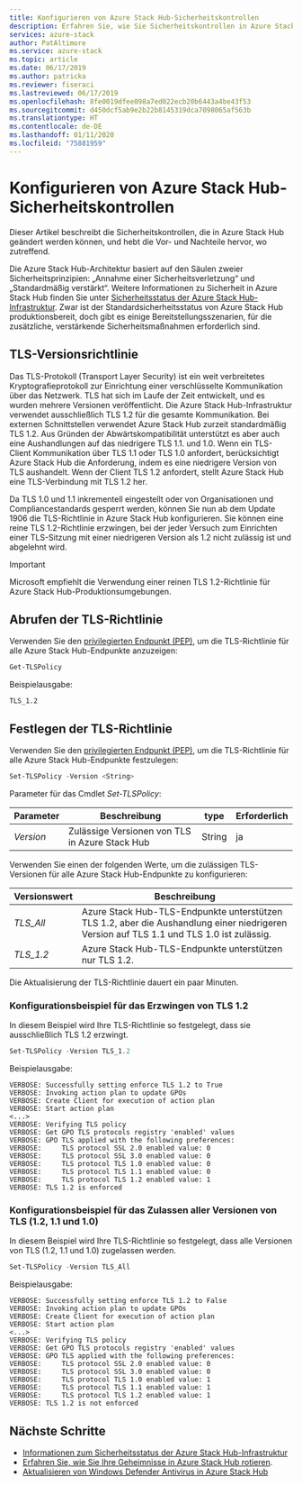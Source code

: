 ```yaml
---
title: Konfigurieren von Azure Stack Hub-Sicherheitskontrollen
description: Erfahren Sie, wie Sie Sicherheitskontrollen in Azure Stack Hub konfigurieren.
services: azure-stack
author: PatAltimore
ms.service: azure-stack
ms.topic: article
ms.date: 06/17/2019
ms.author: patricka
ms.reviewer: fiseraci
ms.lastreviewed: 06/17/2019
ms.openlocfilehash: 8fe0019dfee098a7ed022ecb20b6443a4be43f53
ms.sourcegitcommit: d450dcf5ab9e2b22b8145319dca7098065af563b
ms.translationtype: HT
ms.contentlocale: de-DE
ms.lasthandoff: 01/11/2020
ms.locfileid: "75881959"
---
```

# <a name="configure-azure-stack-hub-security-controls"></a>Konfigurieren von Azure Stack Hub-Sicherheitskontrollen

Dieser Artikel beschreibt die Sicherheitskontrollen, die in Azure Stack Hub geändert werden können, und hebt die Vor- und Nachteile hervor, wo zutreffend.

Die Azure Stack Hub-Architektur basiert auf den Säulen zweier Sicherheitsprinzipien: „Annahme einer Sicherheitsverletzung“ und „Standardmäßig verstärkt“. Weitere Informationen zu Sicherheit in Azure Stack Hub finden Sie unter [Sicherheitsstatus der Azure Stack Hub-Infrastruktur](azure-stack-security-foundations.md). Zwar ist der Standardsicherheitsstatus von Azure Stack Hub produktionsbereit, doch gibt es einige Bereitstellungsszenarien, für die zusätzliche, verstärkende Sicherheitsmaßnahmen erforderlich sind.

## <a name="tls-version-policy"></a>TLS-Versionsrichtlinie

Das TLS-Protokoll (Transport Layer Security) ist ein weit verbreitetes Kryptografieprotokoll zur Einrichtung einer verschlüsselte Kommunikation über das Netzwerk. TLS hat sich im Laufe der Zeit entwickelt, und es wurden mehrere Versionen veröffentlicht. Die Azure Stack Hub-Infrastruktur verwendet ausschließlich TLS 1.2 für die gesamte Kommunikation. Bei externen Schnittstellen verwendet Azure Stack Hub zurzeit standardmäßig TLS 1.2. Aus Gründen der Abwärtskompatibilität unterstützt es aber auch eine Aushandlungen auf das niedrigere TLS 1.1. und 1.0. Wenn ein TLS-Client Kommunikation über TLS 1.1 oder TLS 1.0 anfordert, berücksichtigt Azure Stack Hub die Anforderung, indem es eine niedrigere Version von TLS aushandelt. Wenn der Client TLS 1.2 anfordert, stellt Azure Stack Hub eine TLS-Verbindung mit TLS 1.2 her.

Da TLS 1.0 und 1.1 inkrementell eingestellt oder von Organisationen und Compliancestandards gesperrt werden, können Sie nun ab dem Update 1906 die TLS-Richtlinie in Azure Stack Hub konfigurieren. Sie können eine reine TLS 1.2-Richtlinie erzwingen, bei der jeder Versuch zum Einrichten einer TLS-Sitzung mit einer niedrigeren Version als 1.2 nicht zulässig ist und abgelehnt wird.

> [!IMPORTANT]
> Microsoft empfiehlt die Verwendung einer reinen TLS 1.2-Richtlinie für Azure Stack Hub-Produktionsumgebungen.

## <a name="get-tls-policy"></a>Abrufen der TLS-Richtlinie

Verwenden Sie den [privilegierten Endpunkt (PEP)](azure-stack-privileged-endpoint.md), um die TLS-Richtlinie für alle Azure Stack Hub-Endpunkte anzuzeigen:

```powershell
Get-TLSPolicy
```

Beispielausgabe:

    TLS_1.2

## <a name="set-tls-policy"></a>Festlegen der TLS-Richtlinie

Verwenden Sie den [privilegierten Endpunkt (PEP)](azure-stack-privileged-endpoint.md), um die TLS-Richtlinie für alle Azure Stack Hub-Endpunkte festzulegen:

```powershell
Set-TLSPolicy -Version <String>
```

Parameter für das Cmdlet *Set-TLSPolicy*:

| Parameter | Beschreibung | type | Erforderlich |
|---------|---------|---------|---------|
| *Version* | Zulässige Versionen von TLS in Azure Stack Hub | String | ja|

Verwenden Sie einen der folgenden Werte, um die zulässigen TLS-Versionen für alle Azure Stack Hub-Endpunkte zu konfigurieren:

| Versionswert | Beschreibung |
|---------|---------|
| *TLS_All* | Azure Stack Hub-TLS-Endpunkte unterstützen TLS 1.2, aber die Aushandlung einer niedrigeren Version auf TLS 1.1 und TLS 1.0 ist zulässig. |
| *TLS_1.2* | Azure Stack Hub-TLS-Endpunkte unterstützen nur TLS 1.2. | 

Die Aktualisierung der TLS-Richtlinie dauert ein paar Minuten.

### <a name="enforce-tls-12-configuration-example"></a>Konfigurationsbeispiel für das Erzwingen von TLS 1.2

In diesem Beispiel wird Ihre TLS-Richtlinie so festgelegt, dass sie ausschließlich TLS 1.2 erzwingt.

```powershell
Set-TLSPolicy -Version TLS_1.2
```

Beispielausgabe:

    VERBOSE: Successfully setting enforce TLS 1.2 to True
    VERBOSE: Invoking action plan to update GPOs
    VERBOSE: Create Client for execution of action plan
    VERBOSE: Start action plan
    <...>
    VERBOSE: Verifying TLS policy
    VERBOSE: Get GPO TLS protocols registry 'enabled' values
    VERBOSE: GPO TLS applied with the following preferences:
    VERBOSE:     TLS protocol SSL 2.0 enabled value: 0
    VERBOSE:     TLS protocol SSL 3.0 enabled value: 0
    VERBOSE:     TLS protocol TLS 1.0 enabled value: 0
    VERBOSE:     TLS protocol TLS 1.1 enabled value: 0
    VERBOSE:     TLS protocol TLS 1.2 enabled value: 1
    VERBOSE: TLS 1.2 is enforced

### <a name="allow-all-versions-of-tls-12-11-and-10-configuration-example"></a>Konfigurationsbeispiel für das Zulassen aller Versionen von TLS (1.2, 1.1 und 1.0)

In diesem Beispiel wird Ihre TLS-Richtlinie so festgelegt, dass alle Versionen von TLS (1.2, 1.1 und 1.0) zugelassen werden.

```powershell
Set-TLSPolicy -Version TLS_All
```

Beispielausgabe:

    VERBOSE: Successfully setting enforce TLS 1.2 to False
    VERBOSE: Invoking action plan to update GPOs
    VERBOSE: Create Client for execution of action plan
    VERBOSE: Start action plan
    <...>
    VERBOSE: Verifying TLS policy
    VERBOSE: Get GPO TLS protocols registry 'enabled' values
    VERBOSE: GPO TLS applied with the following preferences:
    VERBOSE:     TLS protocol SSL 2.0 enabled value: 0
    VERBOSE:     TLS protocol SSL 3.0 enabled value: 0
    VERBOSE:     TLS protocol TLS 1.0 enabled value: 1
    VERBOSE:     TLS protocol TLS 1.1 enabled value: 1
    VERBOSE:     TLS protocol TLS 1.2 enabled value: 1
    VERBOSE: TLS 1.2 is not enforced

## <a name="next-steps"></a>Nächste Schritte

- [Informationen zum Sicherheitsstatus der Azure Stack Hub-Infrastruktur](azure-stack-security-foundations.md)
- [Erfahren Sie, wie Sie Ihre Geheimnisse in Azure Stack Hub rotieren](azure-stack-rotate-secrets.md).
- [Aktualisieren von Windows Defender Antivirus in Azure Stack Hub](azure-stack-security-av.md)
